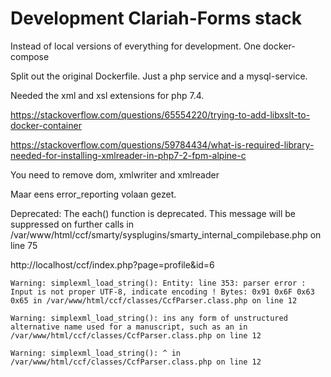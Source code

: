 # Development Clariah-Forms stack

Instead of local versions of everything for development. 
One docker-compose 

Split out the original Dockerfile.
Just a php service and a mysql-service.

Needed the xml and xsl extensions for php 7.4.


https://stackoverflow.com/questions/65554220/trying-to-add-libxslt-to-docker-container

https://stackoverflow.com/questions/59784434/what-is-required-library-needed-for-installing-xmlreader-in-php7-2-fpm-alpine-c

You need  to remove dom, xmlwriter and xmlreader

Maar eens error_reporting volaan gezet.


 Deprecated: The each() function is deprecated. This message will be suppressed on further calls in /var/www/html/ccf/smarty/sysplugins/smarty_internal_compilebase.php on line 75

http://localhost/ccf/index.php?page=profile&id=6

```
Warning: simplexml_load_string(): Entity: line 353: parser error : Input is not proper UTF-8, indicate encoding ! Bytes: 0x91 0x6F 0x63 0x65 in /var/www/html/ccf/classes/CcfParser.class.php on line 12

Warning: simplexml_load_string(): ins any form of unstructured alternative name used for a manuscript, such as an in /var/www/html/ccf/classes/CcfParser.class.php on line 12

Warning: simplexml_load_string(): ^ in /var/www/html/ccf/classes/CcfParser.class.php on line 12

```

